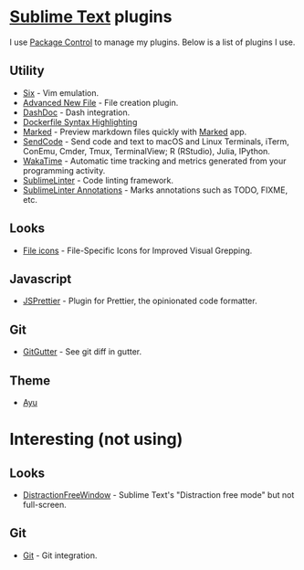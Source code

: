 # [Sublime Text](https://www.sublimetext.com) plugins
I use [Package Control](https://packagecontrol.io/installation) to manage my plugins. Below is a list of plugins I use.

## Utility
- [Six](https://github.com/guillermooo/Six) - Vim emulation.
- [Advanced New File](https://github.com/skuroda/Sublime-AdvancedNewFile) - File creation plugin.
- [DashDoc](https://github.com/farcaller/DashDoc) - Dash integration.
- [Dockerfile Syntax Highlighting](https://packagecontrol.io/packages/Dockerfile%20Syntax%20Highlighting)
- [Marked](https://github.com/icio/sublime-text-marked) - Preview markdown files quickly with [Marked](http://marked2app.com) app.
- [SendCode](https://github.com/randy3k/SendCode) - Send code and text to macOS and Linux Terminals, iTerm, ConEmu, Cmder, Tmux, TerminalView; R (RStudio), Julia, IPython.
- [WakaTime](https://wakatime.com/sublime-text) - Automatic time tracking and metrics generated from your programming activity.
- [SublimeLinter](https://github.com/SublimeLinter/SublimeLinter) - Code linting framework.
- [SublimeLinter Annotations](https://github.com/SublimeLinter/SublimeLinter-annotations) - Marks annotations such as TODO, FIXME, etc.

## Looks
- [File icons](https://github.com/ihodev/a-file-icon) - File-Specific Icons for Improved Visual Grepping.

## Javascript
- [JSPrettier](https://github.com/jonlabelle/SublimeJsPrettier) - Plugin for Prettier, the opinionated code formatter.

## Git
- [GitGutter](https://github.com/jisaacks/GitGutter) - See git diff in gutter.

## Theme
- [Ayu](https://github.com/dempfi/ayu)

# Interesting (not using)
## Looks
- [DistractionFreeWindow](https://github.com/aziz/DistractionFreeWindow) - Sublime Text's "Distraction free mode" but not full-screen.

## Git
- [Git](https://github.com/kemayo/sublime-text-git) - Git integration.